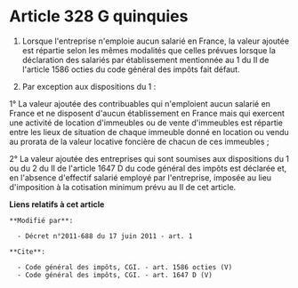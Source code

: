 # Article 328 G quinquies

1. Lorsque l'entreprise n'emploie aucun salarié en France, la valeur ajoutée est répartie selon les mêmes modalités que
celles prévues lorsque la déclaration des salariés par établissement mentionnée au 1 du II de l'article 1586 octies du code
général des impôts fait défaut. 

2. Par exception aux dispositions du 1 : 

1° La valeur ajoutée des contribuables qui n'emploient aucun salarié en France et ne disposent d'aucun établissement en
France mais qui exercent une activité de location d'immeubles ou de vente d'immeubles est répartie entre les lieux de
situation de chaque immeuble donné en location ou vendu au prorata de la valeur locative foncière de chacun de ces
immeubles ; 

2° La valeur ajoutée des entreprises qui sont soumises aux dispositions du 1 ou du 2 du II de l'article 1647 D du code
général des impôts est déclarée et, en l'absence d'effectif salarié employé par l'entreprise, imposée au lieu d'imposition à
la cotisation minimum prévu au II de cet article.

**Liens relatifs à cet article**

	**Modifié par**:

	  - Décret n°2011-688 du 17 juin 2011 - art. 1

	**Cite**:

	  - Code général des impôts, CGI. - art. 1586 octies (V)
	  - Code général des impôts, CGI. - art. 1647 D (V)
